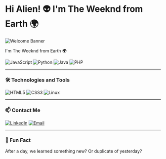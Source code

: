 # Hi Alien! 👽 I'm The Weeknd from Earth 🌍
![Welcome Banner](https://i.giphy.com/media/v1.Y2lkPTc5MGI3NjExMml4OHo1MTkwcm5wMjY5aDE5cGVpaG1tZHRzNXJwczY1cXRmNDh3diZlcD12MV9pbnRlcm5hbF9naWZfYnlfaWQmY3Q9Zw/phwcO1vmJhqTrwKp2h/giphy.gif)

I'm The Weeknd from Earth 🌍

![JavaScript](https://img.shields.io/badge/-JavaScript-F7DF1E?style=flat&logo=javascript&logoColor=black)
![Python](https://img.shields.io/badge/-Python-3776AB?style=flat&logo=python&logoColor=white)
![Java](https://img.shields.io/badge/-Java-007396?style=flat&logo=java&logoColor=white)
![PHP](https://img.shields.io/badge/-PHP-777BB4?style=flat&logo=php&logoColor=white)

---

### 🛠 Technologies and Tools
![HTML5](https://img.shields.io/badge/-HTML5-E34F26?style=flat&logo=html5&logoColor=white)
![CSS3](https://img.shields.io/badge/-CSS3-1572B6?style=flat&logo=css3&logoColor=white)
![Linux](https://img.shields.io/badge/-Linux-FCC624?style=flat&logo=linux&logoColor=black)

---

### 📫 Contact Me
[![LinkedIn](https://img.shields.io/badge/-LinkedIn-blue?style=flat&logo=linkedin&logoColor=white)](https://www.facebook.com/luttana.kone/)
[![Email](https://img.shields.io/badge/-Gmail-D14836?style=flat&logo=gmail&logoColor=white)](mailto:227480201is001@vanlanguni.vn)

---

### 🌟 Fun Fact
After a day, we learned something new? Or duplicate of yesterday? 


